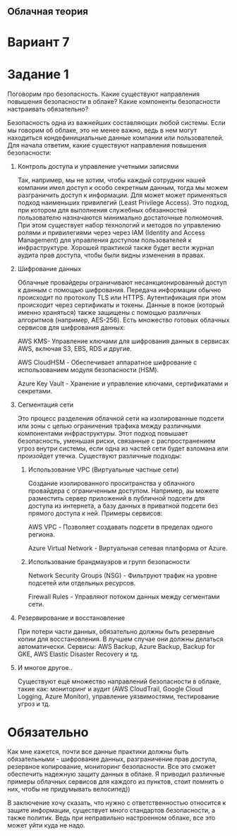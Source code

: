 ## Облачная теория 

# Вариант 7

# Задание 1 

Поговорим про безопасность. Какие существуют направления повышения безопасности в облаке?
Какие компоненты безопасности настраивать обязательно?


Безопасность одна из важнейших составляющих любой системы. Если мы говорим об облаке, это не менее важно, ведь в нем могут находиться кондефинициальные данные компании или пользователей. Для начала ответим, какие существуют направления повышения безопасности:

1. Контроль доступа и управление учетными записями

   Так, например, мы не хотим, чтобы каждый сотрудник нашей компании имел доступ к особо секретным данным, тогда мы можем разграничить доступ к информации. Для может может применяться подход наименьших привилегий (Least Privilege Access). Это подход, при котором для выполнения служебных обязанностей пользователю назначаются минимально достаточные полномочия. При этом существует набор технологий и методов по управлению ролями и привилегиями через через IAM (Identity and Access Management) для управления доступом пользователей к инфраструктуре. Хорошей практикой также будет вести журнал аудита прав доступа, чтобы были видны изменения в правах.

2. Шифрование данных

   Облачные провайдеры ограничивают несанкционированный доступ к данным с помощью шифрования. Передача информации обычно происходит по протоколу TLS или HTTPS. Аутентификация при этом происходит через сертификаты и токены. Данные в покое (который именно храняться) также защищены с помощью различных алгоритмов (например, AES-256). Есть множество готовых облачных сервисов для шифрования данных:
   
   AWS KMS- Управление ключами для шифрования данных в сервисах AWS, включая S3, EBS, RDS и другие.

   AWS CloudHSM - Обеспечивает аппаратное шифрование с использованием модуля безопасности (HSM).

   Azure Key Vault - Хранение и управление ключами, сертификатами и секретами.

3. Сегментация сети

   Это процесс разделения облачной сети на изолированные подсети или зоны с целью ограничения трафика между различными компонентами инфраструктуры. Этот подход повышает безопасность, уменьшая риски, связанные с распространением угроз внутри системы, если одна из частей сети будет взломана или произойдет утечка. Существуют различные подходы:

   1. Использование VPC (Виртуальные частные сети)

      Создание изолированного проситранства у облачного провайдера с ограниченным доступом. Например, аы можете разместить сервер приложений в публичной подсети для доступа из интернета, а базу данных в приватной подсети без прямого доступа к ней. Примеры сервисов:

      AWS VPC - Позволяет создавать подсети в пределах одного региона.

      Azure Virtual Network - Виртуальная сетевая платформа от Azure.

   2. Использование брандмауэров и групп безопасности

      Network Security Groups (NSG) - Фильтруют трафик на уровне подсетей или отдельных ресурсов.

      Firewall Rules - Управляют потоком данных между сегментами сети.

4. Резервирование и восстановление

   При потери части данных, обязательно должны быть резервные копии для восстановления. В лучшем случае они должны делаться автоматически. Сервисы: AWS Backup, Azure Backup, Backup for GKE, AWS Elastic Disaster Recovery и тд.

5. И многое другое..

   Существуют ещё множество направлений безопасности в облаке, такие как: мониторинг и аудит (AWS CloudTrail, Google Cloud Logging, Azure Monitor), управление уязвимостями, тестирование угроз и тд.

# Обязательно

Как мне кажется, почти все данные практики должны быть обязательными - шифрование данных, разграничение прав доступа, резервное копирование, мониторинг безопасности. Все это сможет обеспечить надежную защиту данных в облаке. Я приводил различные примеры облачных сервисов для каждого из пунктов, стоит помнить о них, чтобы не придумывать велосипед))

В заключение хочу сказать, что нужно с ответственностью относится к защите информации, существует много стандартов безопасности, а также политик. Ведь при неправильно настроенном облаке, все это может уйти куда не надо.
